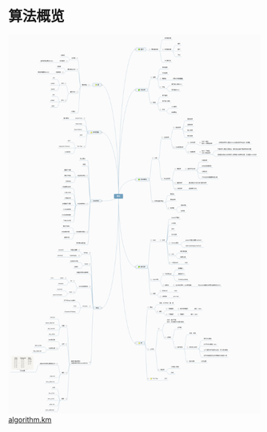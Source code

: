 # 算法概览
<a href="algorithm.png" target="_blank"><img src="algorithm.png"></a>
<a href="algorithm.km" target="_blank">algorithm.km</a>


  

  